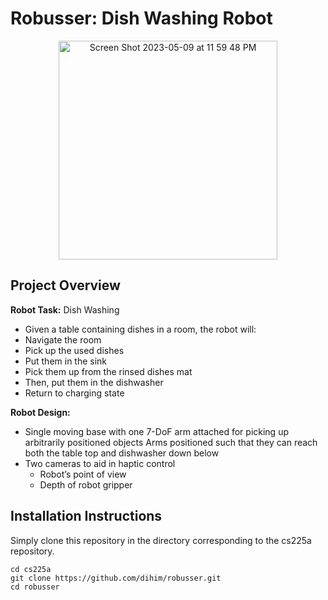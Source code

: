 # Robusser: Dish Washing Robot

<p align="center">
<img width="350" alt="Screen Shot 2023-05-09 at 11 59 48 PM" src="https://github.com/dihim/robusser/assets/57520931/0c55c60d-49ac-45b2-b00d-d5d5d0da7bcf">
</p>

## Project Overview 
**Robot Task:** Dish Washing
 - Given a table containing dishes in a room, the robot will:
 - Navigate the room
 - Pick up the used dishes
 - Put them in the sink
 - Pick them up from the rinsed dishes mat
 - Then, put them in the dishwasher
 - Return to charging state

**Robot Design:**
 - Single moving base with one 7-DoF arm attached for picking up arbitrarily positioned objects
Arms positioned such that they can reach both the table top and dishwasher down below
 - Two cameras to aid in haptic control
   - Robot’s point of view 
   - Depth of robot gripper

## Installation Instructions
Simply clone this repository in the directory corresponding to the cs225a repository.
```
cd cs225a
git clone https://github.com/dihim/robusser.git
cd robusser
```
